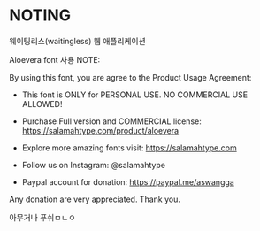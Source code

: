 # NOTING
웨이팅리스(waitingless) 웹 애플리케이션

Aloevera font 사용
NOTE:

By using this font, you are agree to the Product Usage Agreement:

+ This font is ONLY for PERSONAL USE. NO COMMERCIAL USE ALLOWED!

+ Purchase Full version and COMMERCIAL license: https://salamahtype.com/product/aloevera

+ Explore more amazing fonts visit: https://salamahtype.com

+ Follow us on Instagram: @salamahtype

+ Paypal account for donation: https://paypal.me/aswangga

Any donation are very appreciated. Thank you.

아무거나 푸쉬ㅁㄴㅇ